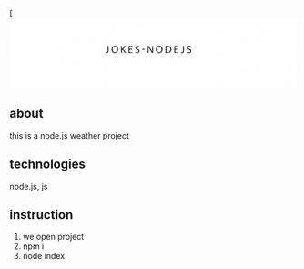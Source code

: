 [![Header](https://github.com/kingcatttttt/Jokes-NodeJS/blob/master/1.png?raw=true)


## about
this is a node.js weather project

## technologies
node.js, js

## instruction

1. we open
 project
2. npm i
3. node index

